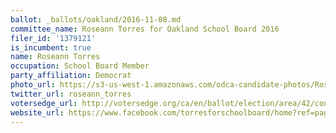 ```yaml
---
ballot: _ballots/oakland/2016-11-08.md
committee_name: Roseann Torres for Oakland School Board 2016
filer_id: '1379121'
is_incumbent: true
name: Roseann Torres
occupation: School Board Member
party_affiliation: Democrat
photo_url: https://s3-us-west-1.amazonaws.com/odca-candidate-photos/Roseann-Torres.png
twitter_url: roseann_torres
votersedge_url: http://votersedge.org/ca/en/ballot/election/area/42/contests/contest/13218/candidate/130701?&county=Alameda%20County&election_authority_id=1
website_url: https://www.facebook.com/torresforschoolboard/home?ref=page_internal
---
```


